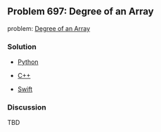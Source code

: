 ## Problem 697: Degree of an Array

problem: [Degree of an Array](https://leetcode.com/problems/degree-of-an-array/)

### Solution

- [Python](../python/problem697.py)

- [C++](../cpp/problem697.cpp)

- [Swift](../swift/problem697.swift)

### Discussion

TBD

